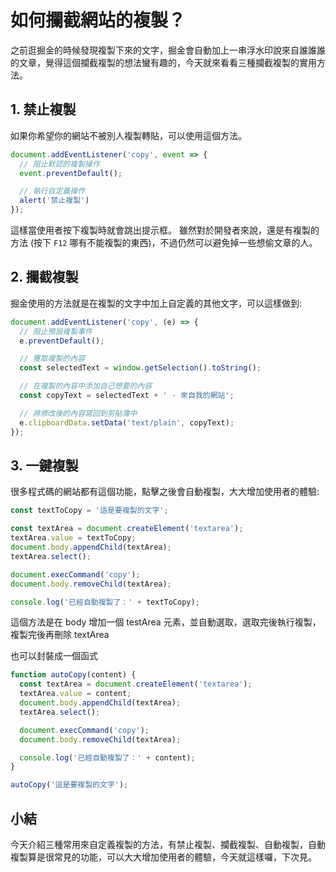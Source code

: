 # 如何攔截網站的複製？
之前逛掘金的時候發現複製下來的文字，掘金會自動加上一串浮水印說來自誰誰誰的文章，覺得這個攔截複製的想法蠻有趣的，今天就來看看三種攔截複製的實用方法。

## 1. 禁止複製
如果你希望你的網站不被別人複製轉貼，可以使用這個方法。
```js
document.addEventListener('copy', event => {
  // 阻止默認的複製操作
  event.preventDefault();

  // 執行自定義操作
  alert('禁止複製')
});
```
這樣當使用者按下複製時就會跳出提示框。
雖然對於開發者來說，還是有複製的方法 (按下 `F12` 哪有不能複製的東西)，不過仍然可以避免掉一些想偷文章的人。

## 2. 攔截複製
掘金使用的方法就是在複製的文字中加上自定義的其他文字，可以這樣做到:
```js
document.addEventListener('copy', (e) => {
  // 阻止預設複製事件
  e.preventDefault();

  // 獲取複製的內容
  const selectedText = window.getSelection().toString();

  // 在複製的內容中添加自己想要的內容
  const copyText = selectedText + ' - 來自我的網站';

  // 將修改後的內容寫回到剪貼簿中
  e.clipboardData.setData('text/plain', copyText);
});
```

## 3. 一鍵複製
很多程式碼的網站都有這個功能，點擊之後會自動複製，大大增加使用者的體驗:

```js
const textToCopy = '這是要複製的文字';

const textArea = document.createElement('textarea');
textArea.value = textToCopy;
document.body.appendChild(textArea);
textArea.select();

document.execCommand('copy');
document.body.removeChild(textArea);

console.log('已經自動複製了：' + textToCopy);
```
這個方法是在 body 增加一個 testArea 元素，並自動選取，選取完後執行複製，複製完後再刪除 textArea

也可以封裝成一個函式
```js
function autoCopy(content) {
  const textArea = document.createElement('textarea');
  textArea.value = content;
  document.body.appendChild(textArea);
  textArea.select();

  document.execCommand('copy');
  document.body.removeChild(textArea);

  console.log('已經自動複製了：' + content); 
}

autoCopy('這是要複製的文字');
```

## 小結
今天介紹三種常用來自定義複製的方法，有禁止複製、攔截複製、自動複製，自動複製算是很常見的功能，可以大大增加使用者的體驗，今天就這樣囉，下次見。